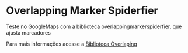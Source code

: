 # Overlapping Marker Spiderfier

Teste no GoogleMaps com a biblioteca overlappingmarkerspiderfier, que ajusta marcadores

Para mais informações acesse a <a href="https://github.com/jawj/OverlappingMarkerSpiderfier" target="_blank"> Biblioteca Overlaping </a>
